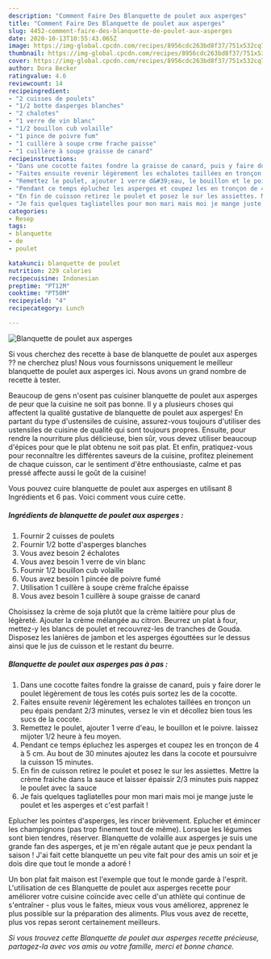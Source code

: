 ```yaml
---
description: "Comment Faire Des Blanquette de poulet aux asperges"
title: "Comment Faire Des Blanquette de poulet aux asperges"
slug: 4452-comment-faire-des-blanquette-de-poulet-aux-asperges
date: 2020-10-13T10:55:43.065Z
image: https://img-global.cpcdn.com/recipes/8956cdc263bd8f37/751x532cq70/blanquette-de-poulet-aux-asperges-photo-principale-de-la-recette.jpg
thumbnail: https://img-global.cpcdn.com/recipes/8956cdc263bd8f37/751x532cq70/blanquette-de-poulet-aux-asperges-photo-principale-de-la-recette.jpg
cover: https://img-global.cpcdn.com/recipes/8956cdc263bd8f37/751x532cq70/blanquette-de-poulet-aux-asperges-photo-principale-de-la-recette.jpg
author: Dora Becker
ratingvalue: 4.6
reviewcount: 14
recipeingredient:
- "2 cuisses de poulets"
- "1/2 botte dasperges blanches"
- "2 chalotes"
- "1 verre de vin blanc"
- "1/2 bouillon cub volaille"
- "1 pince de poivre fum"
- "1 cuillère à soupe crme frache paisse"
- "1 cuillère à soupe graisse de canard"
recipeinstructions:
- "Dans une cocotte faites fondre la graisse de canard, puis y faire dorer le poulet légèrement de tous les cotés puis sortez les de la cocotte."
- "Faites ensuite revenir légèrement les echalotes taillées en tronçon un peu épais pendant 2/3 minutes, versez le vin et décollez bien tous les sucs de la cocote."
- "Remettez le poulet, ajouter 1 verre d&#39;eau, le bouillon et le poivre. laissez mijoter 1/2 heure à feu moyen."
- "Pendant ce temps épluchez les asperges et coupez les en tronçon de 4 à 5 cm. Au bout de 30 minutes ajoutez les dans la cocote et poursuivre la cuisson 15 minutes."
- "En fin de cuisson retirez le poulet et posez le sur les assiettes. Mettre la crème fraiche dans la sauce et laisser épaissir 2/3 minutes puis nappez le poulet avec la sauce"
- "Je fais quelques tagliatelles pour mon mari mais moi je mange juste le poulet et les asperges et c&#39;est parfait !"
categories:
- Resep
tags:
- blanquette
- de
- poulet

katakunci: blanquette de poulet 
nutrition: 229 calories
recipecuisine: Indonesian
preptime: "PT12M"
cooktime: "PT50M"
recipeyield: "4"
recipecategory: Lunch

---
```



![Blanquette de poulet aux asperges](https://img-global.cpcdn.com/recipes/8956cdc263bd8f37/751x532cq70/blanquette-de-poulet-aux-asperges-photo-principale-de-la-recette.jpg)

Si vous cherchez des recette à base de blanquette de poulet aux asperges ?? ne cherchez plus! Nous vous fournissons uniquement le meilleur blanquette de poulet aux asperges ici. Nous avons un grand nombre de recette à tester.

Beaucoup de gens n'osent pas cuisiner blanquette de poulet aux asperges de peur que la cuisine ne soit pas bonne. Il y a plusieurs choses qui affectent la qualité gustative de blanquette de poulet aux asperges! En partant du type d'ustensiles de cuisine, assurez-vous toujours d'utiliser des ustensiles de cuisine de qualité qui sont toujours propres. Ensuite, pour rendre la nourriture plus délicieuse, bien sûr, vous devez utiliser beaucoup d'épices pour que le plat obtenu ne soit pas plat. Et enfin, pratiquez-vous pour reconnaître les différentes saveurs de la cuisine, profitez pleinement de chaque cuisson, car le sentiment d'être enthousiaste, calme et pas pressé affecte aussi le goût de la cuisine!

<!--inarticleads1-->

Vous pouvez cuire blanquette de poulet aux asperges en utilisant 8 Ingrédients et 6 pas. Voici comment vous cuire cette.

##### Ingrédients de blanquette de poulet aux asperges :

1. Fournir 2 cuisses de poulets
1. Fournir 1/2 botte d&#39;asperges blanches
1. Vous avez besoin 2 échalotes
1. Vous avez besoin 1 verre de vin blanc
1. Fournir 1/2 bouillon cub volaille
1. Vous avez besoin 1 pincée de poivre fumé
1. Utilisation 1 cuillère à soupe crème fraîche épaisse
1. Vous avez besoin 1 cuillère à soupe graisse de canard


Choisissez la crème de soja plutôt que la crème laitière pour plus de légèreté. Ajouter la crème mélangée au citron. Beurrez un plat à four, mettez-y les blancs de poulet et recouvrez-les de tranches de Gouda. Disposez les lanières de jambon et les asperges égouttées sur le dessus ainsi que le jus de cuisson et le restant du beurre. 

<!--inarticleads2-->

##### Blanquette de poulet aux asperges pas à pas :

1. Dans une cocotte faites fondre la graisse de canard, puis y faire dorer le poulet légèrement de tous les cotés puis sortez les de la cocotte.
1. Faites ensuite revenir légèrement les echalotes taillées en tronçon un peu épais pendant 2/3 minutes, versez le vin et décollez bien tous les sucs de la cocote.
1. Remettez le poulet, ajouter 1 verre d&#39;eau, le bouillon et le poivre. laissez mijoter 1/2 heure à feu moyen.
1. Pendant ce temps épluchez les asperges et coupez les en tronçon de 4 à 5 cm. Au bout de 30 minutes ajoutez les dans la cocote et poursuivre la cuisson 15 minutes.
1. En fin de cuisson retirez le poulet et posez le sur les assiettes. Mettre la crème fraiche dans la sauce et laisser épaissir 2/3 minutes puis nappez le poulet avec la sauce
1. Je fais quelques tagliatelles pour mon mari mais moi je mange juste le poulet et les asperges et c&#39;est parfait !


Eplucher les pointes d&#39;asperges, les rincer brièvement. Eplucher et émincer les champignons (pas trop finement tout de même). Lorsque les légumes sont bien tendres, réserver. Blanquette de volaille aux asperges je suis une grande fan des asperges, et je m&#39;en régale autant que je peux pendant la saison ! J&#39;ai fait cette blanquette un peu vite fait pour des amis un soir et je dois dire que tout le monde a adoré ! 

<!--inarticleads1-->

<p>
Un bon plat fait maison est l'exemple que tout le monde garde à l'esprit. L'utilisation de ces Blanquette de poulet aux asperges recette pour améliorer votre cuisine coïncide avec celle d'un athlète qui continue de s'entraîner - plus vous le faites, mieux vous vous améliorez, apprenez le plus possible sur la préparation des aliments. Plus vous avez de recette, plus vos repas seront certainement meilleurs.
</p>

<p>
<i>Si vous trouvez cette Blanquette de poulet aux asperges recette précieuse, partagez-la avec vos amis ou votre famille, merci et bonne chance.</i>
</p>

